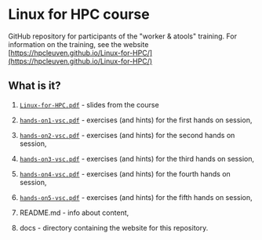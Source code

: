 # Linux for HPC course 

GitHub repository for participants of the "worker & atools" training. For information on the training, see the website [https://hpcleuven.github.io/Linux-for-HPC/](https://hpcleuven.github.io/Linux-for-HPC/)

## What is it?

1. [`Linux-for-HPC.pdf`](Linux-for-HPC.pdf) - slides from the course

1. [`hands-on1-vsc.pdf`](hands-on1-vsc.pdf) - exercises (and hints) for the first hands on session,

1. [`hands-on2-vsc.pdf`](hands-on2-vsc.pdf) - exercises (and hints) for the second hands on session,

1. [`hands-on3-vsc.pdf`](hands-on3-vsc.pdf) - exercises (and hints) for the third hands on session,

1. [`hands-on4-vsc.pdf`](hands-on4-vsc.pdf) - exercises (and hints) for the fourth hands on session,

1. [`hands-on5-vsc.pdf`](hands-on5-vsc.pdf) - exercises (and hints) for the fifth hands on session,

1. README.md - info about content,

1. docs - directory containing the website for this repository.
